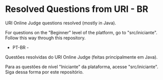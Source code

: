 # Resolved Questions from URI - BR

URI Online Judge questions resolved (mostly in Java).

For questions on the "Beginner" level of the platform, go to "src/iniciante".
Follow this way through this repository.

- PT-BR -

Questões resolvidas do URI Online Judge (feitas principalmente em Java).

Para as questões de nível "Iniciante" da plataforma, acesse "src/iniciante".
Siga dessa forma por este repositório.
